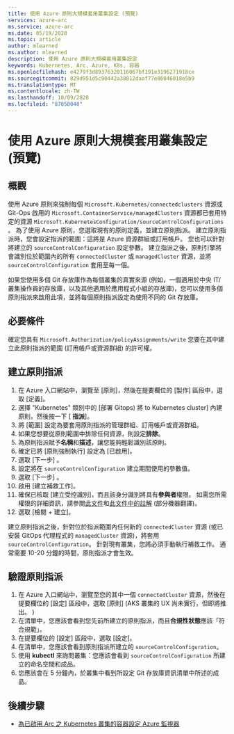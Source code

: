 ```yaml
---
title: 使用 Azure 原則大規模套用叢集設定 (預覽)
services: azure-arc
ms.service: azure-arc
ms.date: 05/19/2020
ms.topic: article
author: mlearned
ms.author: mlearned
description: 使用 Azure 原則大規模套用叢集設定
keywords: Kubernetes, Arc, Azure, K8s, 容器
ms.openlocfilehash: e4279f3d89376320116067bf191e3196271918ce
ms.sourcegitcommit: 829d951d5c90442a38012daaf77e86046018e5b9
ms.translationtype: MT
ms.contentlocale: zh-TW
ms.lasthandoff: 10/09/2020
ms.locfileid: "87050040"
---
```

# <a name="use-azure-policy-to-apply-cluster-configurations-at-scale-preview"></a>使用 Azure 原則大規模套用叢集設定 (預覽)

## <a name="overview"></a>概觀

使用 Azure 原則來強制每個 `Microsoft.Kubernetes/connectedclusters` 資源或 Git-Ops 啟用的 `Microsoft.ContainerService/managedClusters` 資源都已套用特定的資源 `Microsoft.KubernetesConfiguration/sourceControlConfigurations` 。 為了使用 Azure 原則，您選取現有的原則定義，並建立原則指派。 建立原則指派時，您會設定指派的範圍：這將是 Azure 資源群組或訂用帳戶。 您也可以針對將建立的 `sourceControlConfiguration` 設定參數。 建立指派之後，原則引擎將會識別位於範圍內的所有 `connectedCluster` 或 `managedCluster` 資源，並將 `sourceControlConfiguration` 套用至每一個。

如果您使用多個 Git 存放庫作為每個叢集的真實來源 (例如，一個適用於中央 IT/叢集操作員的存放庫，以及其他適用於應用程式小組的存放庫)，您可以使用多個原則指派來啟用此項，並將每個原則指派設定為使用不同的 Git 存放庫。

## <a name="prerequisite"></a>必要條件

確定您具有 `Microsoft.Authorization/policyAssignments/write` 您要在其中建立此原則指派的範圍 (訂用帳戶或資源群組) 的許可權。

## <a name="create-a-policy-assignment"></a>建立原則指派

1. 在 Azure 入口網站中，瀏覽至 [原則]，然後在提要欄位的 [製作] 區段中，選取 [定義]。
2. 選擇 "Kubernetes" 類別中的 [部署 Gitops) 將 to Kubernetes cluster] 內建原則，然後按一下 [ **指派**]。
3. 將 [範圍] 設定為要套用原則指派的管理群組、訂用帳戶或資源群組。
4. 如果您想要從原則範圍中排除任何資源，則設定**排除**。
5. 為原則指派賦予**名稱**和**描述**，讓您能夠輕鬆識別該原則。
6. 確定已將 [原則強制執行] 設定為 [已啟用]。
7. 選取 [下一步] 。
8. 設定將在 `sourceControlConfiguration` 建立期間使用的參數值。
9. 選取 [下一步] 。
10. 啟用 [建立補救工作]。
11. 確保已核取 [建立受控識別]，而且該身分識別將具有**參與者**權限。 如需您所需權限的詳細資訊，請參閱[此文件](../../governance/policy/assign-policy-portal.md)和[此文件中的註解](../../governance/policy/how-to/remediate-resources.md) \(部分機器翻譯\)。
12. 選取 [檢閱 + 建立]。

建立原則指派之後，針對位於指派範圍內任何新的 `connectedCluster` 資源 (或已安裝 GitOps 代理程式的 `managedCluster` 資源)，將套用 `sourceControlConfiguration`。 針對現有叢集，您將必須手動執行補救工作。 通常需要 10-20 分鐘的時間，原則指派才會生效。

## <a name="verify-a-policy-assignment"></a>驗證原則指派

1. 在 Azure 入口網站中，瀏覽至您的其中一個 `connectedCluster` 資源，然後在提要欄位的 [設定] 區段中，選取 [原則]  (AKS 叢集的 UX 尚未實行，但即將推出。 ) 
2. 在清單中，您應該會看到您先前所建立的原則指派，而且**合規性狀態**應該「符合規範」。
3. 在提要欄位的 [設定] 區段中，選取 [設定]。
4. 在清單中，您應該會看到原則指派所建立的 `sourceControlConfiguration`。
5. 使用 **kubectl** 來詢問叢集：您應該會看到 `sourceControlConfiguration` 所建立的命名空間和成品。
6. 您應該會在 5 分鐘內，於叢集中看到所設定 Git 存放庫資訊清單中所述的成品。

## <a name="next-steps"></a>後續步驟

* [為已啟用 Arc 之 Kubernetes 叢集的容器設定 Azure 監視器](../../azure-monitor/insights/container-insights-enable-arc-enabled-clusters.md)
